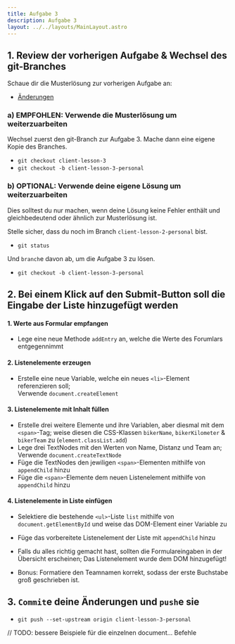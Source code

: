 ```yaml
---
title: Aufgabe 3
description: Aufgabe 3
layout: ../../layouts/MainLayout.astro
---
```


## 1. Review der vorherigen Aufgabe & Wechsel des git-Branches

Schaue dir die Musterlösung zur vorherigen Aufgabe an:

- [Änderungen](https://gitlab.dm-drogeriemarkt.com/bootcamp/ecma/ecma-script/-/compare/client-lesson-2...client-lesson-3)

### a) EMPFOHLEN: Verwende die Musterlösung um weiterzuarbeiten

Wechsel zuerst den git-Branch zur Aufgabe 3.
Mache dann eine eigene Kopie des Branches.

- `git checkout client-lesson-3`
- `git checkout -b client-lesson-3-personal`

### b) OPTIONAL: Verwende deine eigene Lösung um weiterzuarbeiten

Dies solltest du nur machen, wenn deine Lösung keine Fehler enthält und gleichbedeutend oder ähnlich
zur Musterlösung ist.

Stelle sicher, dass du noch im Branch `client-lesson-2-personal` bist.

- `git status`

Und `branch`e davon ab, um die Aufgabe 3 zu lösen.

- `git checkout -b client-lesson-3-personal`

## 2. Bei einem Klick auf den Submit-Button soll die Eingabe der Liste hinzugefügt werden

#### 1. Werte aus Formular empfangen

- Lege eine neue Methode `addEntry` an, welche die Werte des Forumlars entgegennimmt

#### 2. Listenelemente erzeugen

- Erstelle eine neue Variable, welche ein neues `<li>`-Element referenzieren soll; <br />
  Verwende `document.createElement`

#### 3. Listenelemente mit Inhalt füllen

- Erstelle drei weitere Elemente und ihre Variablen, aber diesmal mit dem `<span>`-Tag; weise diesen die CSS-Klassen `bikerName`, `bikerKilometer` & `bikerTeam` zu (`element.classList.add`)
- Lege drei TextNodes mit den Werten von Name, Distanz und Team an; <br />
  Verwende `document.createTextNode`
- Füge die TextNodes den jewiligen `<span>`-Elementen mithilfe von `appendChild` hinzu
- Füge die `<span>`-Elemente dem neuen Listenelement mithilfe von `appendChild` hinzu

#### 4. Listenelemente in Liste einfügen

- Selektiere die bestehende `<ul>`-Liste `list` mithilfe von `document.getElementById` und weise das DOM-Element einer Variable zu
- Füge das vorbereitete Listenelement der Liste mit `appendChild` hinzu
- Falls du alles richtig gemacht hast, sollten die Formulareingaben in der Übersicht erscheinen; Das Listenelement wurde dem DOM hinzugefügt!

- Bonus: Formatiere den Teamnamen korrekt, sodass der erste Buchstabe groß geschrieben ist.

## 3. `Commit`e deine Änderungen und `push`e sie

- `git push --set-upstream origin client-lesson-3-personal`

// TODO: bessere Beispiele für die einzelnen document... Befehle
